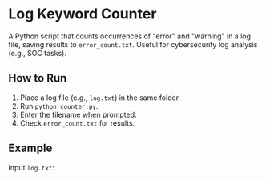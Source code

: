 # Log Keyword Counter
A Python script that counts occurrences of "error" and "warning" in a log file, saving results to `error_count.txt`. Useful for cybersecurity log analysis (e.g., SOC tasks).

## How to Run
1. Place a log file (e.g., `log.txt`) in the same folder.
2. Run `python counter.py`.
3. Enter the filename when prompted.
4. Check `error_count.txt` for results.

## Example
Input `log.txt`: